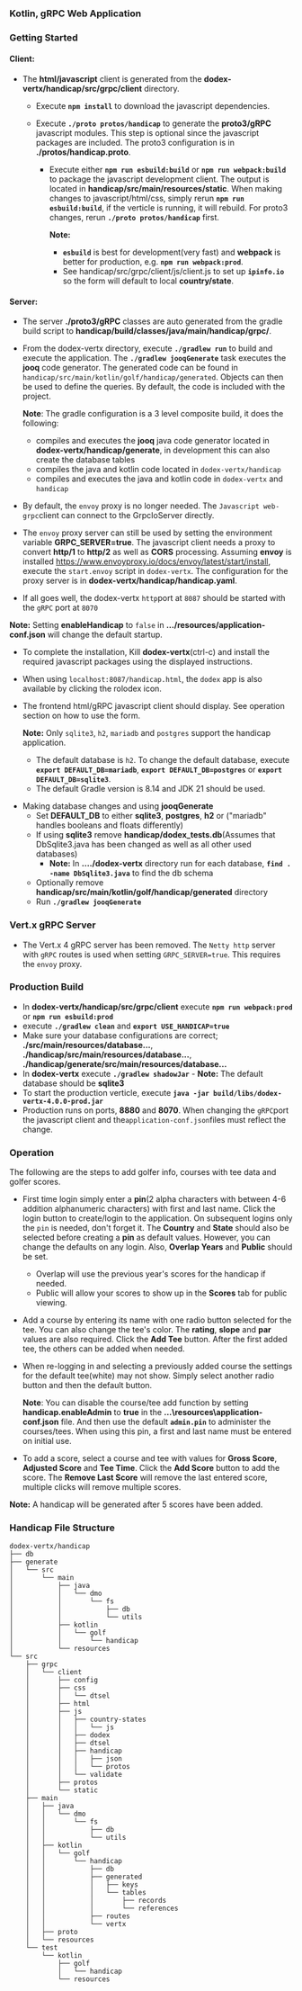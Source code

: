 
### Kotlin, gRPC Web Application

### Getting Started

#### Client:

* The **html/javascript** client is generated from the **dodex-vertx/handicap/src/grpc/client** directory. 
    * Execute **`npm install`** to download the javascript dependencies.

    * Execute **`./proto protos/handicap`** to generate the **proto3/gRPC** javascript modules. This step is optional since the javascript packages are included. The proto3 configuration is in **./protos/handicap.proto**.

      * Execute either **`npm run esbuild:build`** or **`npm run webpack:build`** to package the javascript development client. The output is located in **handicap/src/main/resources/static**. When making changes to javascript/html/css, simply rerun **`npm run esbuild:build`**, if the verticle is running, it will rebuild. For proto3 changes, rerun **`./proto protos/handicap`** first.

        **Note:**
          * **`esbuild`** is best for development(very fast) and **webpack** is better for production, e.g. **`npm run webpack:prod`**.
          * See handicap/src/grpc/client/js/client.js to set up **`ipinfo.io`** so the form will default to local **country/state**.

#### Server:

* The server **./proto3/gRPC** classes are auto generated from the gradle build script to **handicap/build/classes/java/main/handicap/grpc/**. 

* From the dodex-vertx directory, execute **`./gradlew run`** to build and execute the application.  The **`./gradlew jooqGenerate`** task executes the **jooq** code generator. The generated code can be found in `handicap/src/main/kotlin/golf/handicap/generated`. Objects can then be used to define the queries. By default, the code is included with the project.

    **Note**: The gradle configuration is a 3 level composite build, it does the following:

    * compiles and executes the **jooq** java code generator located in **dodex-vertx/handicap/generate**, in development this can also create the database tables
    * compiles the java and kotlin code located in `dodex-vertx/handicap`
    * compiles and executes the java and kotlin code in `dodex-vertx` and `handicap`  

[//]: # (  )
* By default, the `envoy` proxy is no longer needed. The `Javascript web-grpc`client can connect to the GrpcIoServer directly.

* The `envoy` proxy server can still be used by setting the environment variable **GRPC_SERVER=true**. The javascript client needs a proxy to convert **http/1** to **http/2** as well as **CORS** processing. Assuming **envoy** is installed <https://www.envoyproxy.io/docs/envoy/latest/start/install>, execute the `start.envoy` script in `dodex-vertx`. The configuration for the proxy server is in **dodex-vertx/handicap/handicap.yaml**.

* If all goes well, the dodex-vertx `http`port at `8087` should be started with the `gRPC` port at `8070`  

**Note:** Setting **enableHandicap** to `false` in **.../resources/application-conf.json** will change the default startup.

* To complete the installation, Kill **dodex-vertx**(ctrl-c) and install the required javascript packages using the displayed instructions.

* When using `localhost:8087/handicap.html`, the `dodex` app is also available by clicking the rolodex icon.

* The frontend html/gRPC javascript client should display. See operation section on how to use the form.
    
    **Note:** Only `sqlite3`, `h2`, `mariadb` and `postgres` support the handicap application. 
    
    * The default database is `h2`. To change the default database, execute **`export DEFAULT_DB=mariadb`**, **`export DEFAULT_DB=postgres`** or **`export DEFAULT_DB=sqlite3`**.
    * The default Gradle version is 8.14 and JDK 21 should be used.  

[//]: # ()
* Making database changes and using **jooqGenerate**
  * Set **DEFAULT_DB** to either **sqlite3**, **postgres**, **h2** or ("mariadb" handles booleans and floats differently)
  * If using **sqlite3** remove **handicap/dodex_tests.db**(Assumes that DbSqlite3.java has been changed as well as all other used databases)
    * **Note:** In **..../dodex-vertx** directory run for each database, **`find . -name DbSqlite3.java`** to find the db schema
  * Optionally remove **handicap/src/main/kotlin/golf/handicap/generated** directory
  * Run **`./gradlew jooqGenerate`**

### Vert.x gRPC Server

* The Vert.x 4 gRPC server has been removed. The `Netty http` server with `gRPC` routes is used when setting `GRPC_SERVER=true`. This requires the `envoy` proxy.  

### Production Build

* In **dodex-vertx/handicap/src/grpc/client** execute **`npm run webpack:prod`** or **`npm run esbuild:prod`**
* execute **`./gradlew clean`** and **`export USE_HANDICAP=true`**
* Make sure your database configurations are correct; **./src/main/resources/database...**, **./handicap/src/main/resources/database...**, **./handicap/generate/src/main/resources/database...**
* In **dodex-vertx** execute **`./gradlew shadowJar`** -  **Note:** The default database should be **sqlite3**
* To start the production verticle, execute **`java -jar build/libs/dodex-vertx-4.0.0-prod.jar`**
* Production runs on ports, **8880** and **8070**. When changing the `gRPC`port the javascript client and the`application-conf.json`files must reflect the change. 

### Operation

The following are the steps to add golfer info, courses with tee data and golfer scores.

* First time login simply enter a **pin**(2 alpha characters with between 4-6 addition alphanumeric characters) with first and last name. Click the login button to create/login to the application. On subsequent logins only the `pin` is needed, don't forget it. The **Country** and **State** should also be selected before creating a **pin** as default values. However, you can change the defaults on any login. Also, **Overlap Years** and **Public** should be set.

    * Overlap will use the previous year's scores for the handicap if needed.
    * Public will allow your scores to show up in the **Scores** tab for public viewing.
    

* Add a course by entering its name with one radio button selected for the tee. You can also change the tee's color. The **rating**, **slope** and **par** values are also required. Click the **Add Tee** button. After the first added tee, the others can be added when needed.
* When re-logging in and selecting a previously added course the settings for the default tee(white) may not show. Simply select another radio button and then the default button.

  **Note**: You can disable the course/tee add function by setting **handicap.enableAdmin** to **true** in the **...\resources\application-conf.json** file. And then use the default **`admin.pin`** to administer the courses/tees. When using this pin, a first and last name must be entered on initial use.

* To add a score, select a course and tee with values for **Gross Score**, **Adjusted Score** and **Tee Time**. Click the **Add Score** button to add the score. The **Remove Last Score** will remove the last entered score, multiple clicks will remove multiple scores.

**Note:** A handicap will be generated after 5 scores have been added.

### Handicap File Structure

```
dodex-vertx/handicap
├── db
├── generate
│   └── src
│       └── main
│           ├── java
│           │   └── dmo
│           │       └── fs
│           │           ├── db
│           │           └── utils
│           ├── kotlin
│           │   └── golf
│           │       └── handicap
│           └── resources
└── src
    ├── grpc
    │   └── client
    │       ├── config
    │       ├── css
    │       │   └── dtsel
    │       ├── html
    │       ├── js
    │       │   ├── country-states
    │       │   │   └── js
    │       │   ├── dodex
    │       │   ├── dtsel
    │       │   ├── handicap
    │       │   │   ├── json
    │       │   │   └── protos
    │       │   └── validate
    │       ├── protos
    │       └── static
    ├── main
    │   ├── java
    │   │   └── dmo
    │   │       └── fs
    │   │           ├── db
    │   │           └── utils
    │   ├── kotlin
    │   │   └── golf
    │   │       └── handicap
    │   │           ├── db
    │   │           ├── generated
    │   │           │   ├── keys
    │   │           │   └── tables
    │   │           │       ├── records
    │   │           │       └── references
    │   │           ├── routes
    │   │           └── vertx
    │   ├── proto
    │   └── resources
    └── test
        └── kotlin
            ├── golf
            │   └── handicap
            └── resources

```